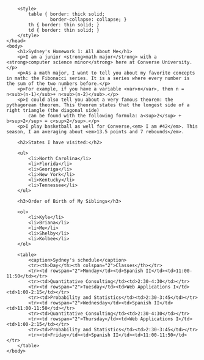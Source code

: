 
<!DOCTYPE html>
<html>
    <head>
        <meta charset="utf-8" />
        <title>Homework 1, CSC 235</title>
		
		<style>
            table { border: thick solid; 
                    border-collapse: collapse; }
            th { border: thin solid; }
            td { border: thin solid; }
        </style>
	</head>
	<body>
		<h1>Sydney's Homework 1: All About Me</h1>
		<p>I am a junior <strong>math major</strong> with a <strong>computer science minor</strong> here at Converse University.</p>
		<p>As a math major, I want to tell you about my favorite concepts in math: the Fibonacci series. It is a series where every number is the sum of the two numbers before.</p>
		<p>For example, if you have a variable <var>n</var>, then n = n<sub>(n-1)</sub>+ n<sub>(n-2)</sub>.</p>
		<p>I could also tell you about a very famous theorem: the pythagorean theorem. This theorem states that the longest side of a right triangle (the diagonal side)
			can be found with the following formula: a<sup>2</sup> + b<sup>2</sup> = c<sup>2</sup>.</p>
		<p>I play basketball as well for Converse,<em> I am #42</em>. This season, I am averaging about <em>13.5 points and 7 rebounds</em>.
		
		<h2>States I have visited:</h2>
		
		<ul>
			<li>North Carolina</li>
			<li>Florida</li>
			<li>Georiga</li>
			<li>New York</li>
			<li>Kentucky</li>
			<li>Tennessee</li>
		</ul>
		
		<h3>Order of Birth of My Siblings</h3>
		
		<ol>
			<li>Kyle</li>
			<li>Briana</li>
			<li>Me</li>
			<li>Shelby</li>
			<li>Kolbee</li>
		</ol>
		
		<table>
			<caption>Sydney's schedule</caption>
			<tr><th>Day</th><th colspan="2">Classes</th></tr>
			<tr><td rowspan="2">Monday</td><td>Spanish II</td><td>11:00-11:50</td></tr>
			<tr><td>Quantitative Consulting</td><td>2:30-4:30</td></tr>
			<tr><td rowspan="2">Tuesday</td><td>Web Applications I</td><td>1:00-2:15</td></tr>
			<tr><td>Probability and Statistics</td><td>2:30-3:45</td></tr>
			<tr><td rowspan="2">Wednesday</td><td>Spanish II</td><td>11:00-11:50</td></tr>
			<tr><td>Quantitative Consulting</td><td>2:30-4:30</td></tr>
			<tr><td rowspan="2">Thursday</td><td>Web Applications I</td><td>1:00-2:15</td></tr>
			<tr><td>Probability and Statistics</td><td>2:30-3:45</td></tr>
			<tr><td>Friday</td><td>Spanish II</td><td>11:00-11:50</td></tr>
		</table>
	</body>
</html>
